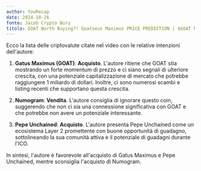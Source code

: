 ```yaml
---
author: YouRecap
date: 2024-10-26
fonte: Jacob Crypto Bury
titolo: GOAT Worth Buying?! Goatseus Maximus PRICE PREDICTION | $GOAT News (WOW!!!)
---
```


Ecco la lista delle criptovalute citate nel video con le relative intenzioni dell'autore:

1. **Gatus Maximus (GOAT)**: **Acquisto**. L'autore ritiene che GOAT stia mostrando un forte momentum di prezzo e ci siano segnali di ulteriore crescita, con una potenziale capitalizzazione di mercato che potrebbe raggiungere 1 miliardo di dollari. Inoltre, ci sono numerosi scambi e listing recenti che supportano questa crescita.

2. **Numogram**: **Vendita**. L'autore consiglia di ignorare questo coin, suggerendo che non ci sia una connessione significativa con GOAT e che potrebbe non avere un potenziale interessante.

3. **Pepe Unchained**: **Acquisto**. L'autore presenta Pepe Unchained come un ecosistema Layer 2 promettente con buone opportunità di guadagno, sottolineando la sua comunità attiva e il potenziale di guadagni durante l'ICO.

In sintesi, l'autore è favorevole all'acquisto di Gatus Maximus e Pepe Unchained, mentre sconsiglia l'acquisto di Numogram.
